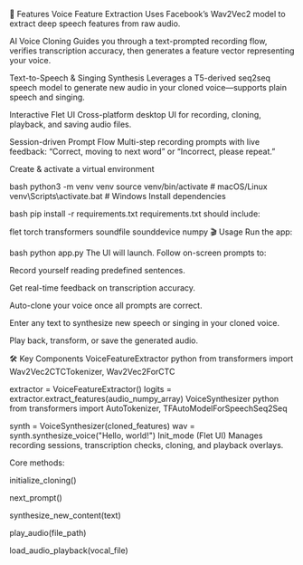 🚀 Features
Voice Feature Extraction Uses Facebook’s Wav2Vec2 model to extract deep speech features from raw audio.

AI Voice Cloning Guides you through a text-prompted recording flow, verifies transcription accuracy, then generates a feature vector representing your voice.

Text-to-Speech & Singing Synthesis Leverages a T5-derived seq2seq speech model to generate new audio in your cloned voice—supports plain speech and singing.

Interactive Flet UI Cross-platform desktop UI for recording, cloning, playback, and saving audio files.

Session-driven Prompt Flow Multi-step recording prompts with live feedback: “Correct, moving to next word” or “Incorrect, please repeat.”

Create & activate a virtual environment

bash
python3 -m venv venv
source venv/bin/activate    # macOS/Linux
venv\Scripts\activate.bat   # Windows
Install dependencies

bash
pip install -r requirements.txt
requirements.txt should include:

flet
torch
transformers
soundfile
sounddevice
numpy
🎬 Usage
Run the app:

bash
python app.py
The UI will launch. Follow on-screen prompts to:

Record yourself reading predefined sentences.

Get real-time feedback on transcription accuracy.

Auto-clone your voice once all prompts are correct.

Enter any text to synthesize new speech or singing in your cloned voice.

Play back, transform, or save the generated audio.

🛠 Key Components
VoiceFeatureExtractor
python
from transformers import Wav2Vec2CTCTokenizer, Wav2Vec2ForCTC

extractor = VoiceFeatureExtractor()
logits = extractor.extract_features(audio_numpy_array)
VoiceSynthesizer
python
from transformers import AutoTokenizer, TFAutoModelForSpeechSeq2Seq

synth = VoiceSynthesizer(cloned_features)
wav = synth.synthesize_voice("Hello, world!")
Init_mode (Flet UI)
Manages recording sessions, transcription checks, cloning, and playback overlays.

Core methods:

initialize_cloning()

next_prompt()

synthesize_new_content(text)

play_audio(file_path)

load_audio_playback(vocal_file)
